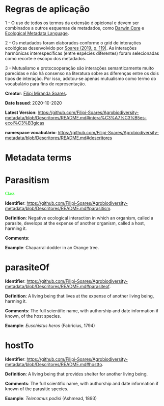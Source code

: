 # Regras de aplicação
1 - O uso de todos os termos da extensão é opicional e devem ser combinados a outros esquemas de metadados, como <a href="https://dwc.tdwg.org">Darwin Core</a> e <a href="https://eml.ecoinformatics.org">Ecological Metadata Language</a>.

2 - Os metadados foram elaborados conforme o grid de interações ecológicas desenvolvido por <a href="https://www.doi.org/10.13140/RG.2.2.14404.45446">Soares (2019, p. 119)</a>. As interações harmônicas interespecíficas (entre espécies diferentes) foram selecionadas como recorte e escopo dos metadados.

3 - Mutualismo e protocooperação são interações semanticamente muito parecidas e não há consenso na literatura sobre as diferenças entre os dois tipos de interação. Por isso, adotou-se apenas mutualismo como termo do vocabulário para fins de representação. 

<b>Creator</b>: <a href="http://lattes.cnpq.br/1290270601346793">Filipi Miranda Soares</a>.

<b>Date Issued</b>: 2020-10-2020

<b>Latest Version</b>: https://github.com/Filipi-Soares/Agrobiodiversity-metadata/blob/Descritores/README.md#intera%C3%A7%C3%B5es-ecol%C3%B3gicas

<b>namespace vocabulário</b>: https://github.com/Filipi-Soares/Agrobiodiversity-metadata/blob/Descritores/README.md#descritores

# Metadata terms

# Parasitism

<font face= “Calibri” size= “3” color= “#FF8C00”> Class </font>

<b>Identifier</b>: https://github.com/Filipi-Soares/Agrobiodiversity-metadata/blob/Descritores/README.md#parasitism.

<b>Definition</b>: Negative ecological interaction in which an organism, called a parasite, develops at the expense of another organism, called a host, harming it.

<b>Comments</b>: 

<b>Example</b>: Chaparral dodder in an Orange tree.


# parasiteOf
<b>Identifier</b>: https://github.com/Filipi-Soares/Agrobiodiversity-metadata/blob/Descritores/README.md#parasiteof.

<b>Definition</b>: A living being that lives at the expense of another living being, harming it.

<b>Comments</b>: The full scientific name, with authorship and date information if known, of the host species.

<b>Example</b>: <i>Euschistus heros</i> (Fabricius, 1794)

# hostTo
<b>Identifier</b>: https://github.com/Filipi-Soares/Agrobiodiversity-metadata/blob/Descritores/README.md#hostto.

<b>Definition</b>: A living being that provides shelter for another living being.

<b>Comments</b>: The full scientific name, with authorship and date information if known of the parasitic species.

<b>Example</b>: <i>Telenomus podisi</i> (Ashmead, 1893)
